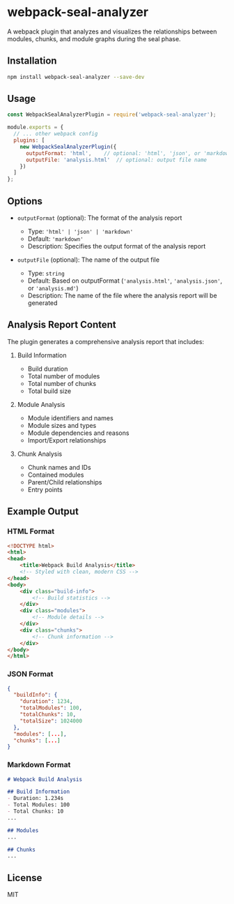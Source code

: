 # webpack-seal-analyzer

A webpack plugin that analyzes and visualizes the relationships between modules, chunks, and module graphs during the seal phase.

## Installation

```bash
npm install webpack-seal-analyzer --save-dev
```

## Usage

```javascript
const WebpackSealAnalyzerPlugin = require('webpack-seal-analyzer');

module.exports = {
  // ... other webpack config
  plugins: [
    new WebpackSealAnalyzerPlugin({
      outputFormat: 'html',    // optional: 'html', 'json', or 'markdown'
      outputFile: 'analysis.html'  // optional: output file name
    })
  ]
};
```

## Options

- `outputFormat` (optional): The format of the analysis report
  - Type: `'html' | 'json' | 'markdown'`
  - Default: `'markdown'`
  - Description: Specifies the output format of the analysis report

- `outputFile` (optional): The name of the output file
  - Type: `string`
  - Default: Based on outputFormat (`'analysis.html'`, `'analysis.json'`, or `'analysis.md'`)
  - Description: The name of the file where the analysis report will be generated

## Analysis Report Content

The plugin generates a comprehensive analysis report that includes:

1. Build Information
   - Build duration
   - Total number of modules
   - Total number of chunks
   - Total build size

2. Module Analysis
   - Module identifiers and names
   - Module sizes and types
   - Module dependencies and reasons
   - Import/Export relationships

3. Chunk Analysis
   - Chunk names and IDs
   - Contained modules
   - Parent/Child relationships
   - Entry points

## Example Output

### HTML Format
```html
<!DOCTYPE html>
<html>
<head>
    <title>Webpack Build Analysis</title>
    <!-- Styled with clean, modern CSS -->
</head>
<body>
    <div class="build-info">
        <!-- Build statistics -->
    </div>
    <div class="modules">
        <!-- Module details -->
    </div>
    <div class="chunks">
        <!-- Chunk information -->
    </div>
</body>
</html>
```

### JSON Format
```json
{
  "buildInfo": {
    "duration": 1234,
    "totalModules": 100,
    "totalChunks": 10,
    "totalSize": 1024000
  },
  "modules": [...],
  "chunks": [...]
}
```

### Markdown Format
```markdown
# Webpack Build Analysis

## Build Information
- Duration: 1.234s
- Total Modules: 100
- Total Chunks: 10
...

## Modules
...

## Chunks
...
```

## License

MIT
